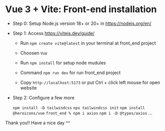 # Vue 3 + Vite: Front-end installation

+ Step 0: Setup Node.js version 18+ or 20+ in https://nodejs.org/en/


+ Step 1: Access https://vitejs.dev/guide/ 
    
    - Run `npm create vite@latest` in your terminal at front_end project
    
    - Choosen `Vue`
    
    - Run `npm install` for setup node mudules

    - Command `npm run dev` for run front_end project

    - Copy `http://localhost:5173` or put Ctrl + click left mouse for open website


+ Step 2: Configure a few more

    `npm install -D tailwindcss`
    `npx tailwindcss init`
    `npm install @heroicons/vue`
    `front_end % npm i axios`
    `npm i -D @types/axios`
    ...


Thank you!! Have a nice day ^^




    